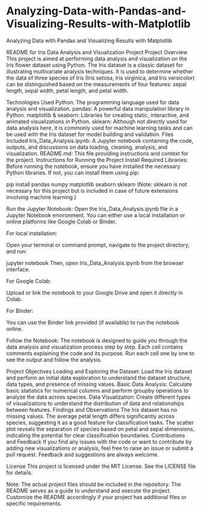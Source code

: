 # Analyzing-Data-with-Pandas-and-Visualizing-Results-with-Matplotlib
Analyzing Data with Pandas and Visualizing Results with Matplotlib

README for Iris Data Analysis and Visualization Project
Project Overview
This project is aimed at performing data analysis and visualization on the Iris flower dataset using Python. The Iris dataset is a classic dataset for illustrating multivariate analysis techniques. It is used to determine whether the data of three species of Iris (Iris setosa, Iris virginica, and Iris versicolor) can be distinguished based on the measurements of four features: sepal length, sepal width, petal length, and petal width.

Technologies Used
Python: The programming language used for data analysis and visualization.
pandas: A powerful data manipulation library in Python.
matplotlib & seaborn: Libraries for creating static, interactive, and animated visualizations in Python.
sklearn: Although not directly used for data analysis here, it is commonly used for machine learning tasks and can be used with the Iris dataset for model building and validation.
Files Included
Iris_Data_Analysis.ipynb: A Jupyter notebook containing the code, outputs, and discussions on data loading, cleaning, analysis, and visualization.
README.md: This file providing instructions and context for the project.
Instructions for Running the Project
Install Required Libraries: Before running the notebook, ensure you have installed the necessary Python libraries. If not, you can install them using pip:

pip install pandas numpy matplotlib seaborn sklearn
(Note: sklearn is not necessary for this project but is included in case of future extensions involving machine learning.)

Run the Jupyter Notebook: Open the Iris_Data_Analysis.ipynb file in a Jupyter Notebook environment. You can either use a local installation or online platforms like Google Colab or Binder.

For local installation:

Open your terminal or command prompt, navigate to the project directory, and run:

jupyter notebook
Then, open Iris_Data_Analysis.ipynb from the browser interface.

For Google Colab:

Upload or link the notebook to your Google Drive and open it directly in Colab.

For Binder:

You can use the Binder link provided (if available) to run the notebook online.

Follow the Notebook: The notebook is designed to guide you through the data analysis and visualization process step by step. Each cell contains comments explaining the code and its purpose. Run each cell one by one to see the output and follow the analysis.

Project Objectives
Loading and Exploring the Dataset: Load the Iris dataset and perform an initial data exploration to understand the dataset structure, data types, and presence of missing values.
Basic Data Analysis: Calculate basic statistics for numerical columns and perform groupby operations to analyze the data across species.
Data Visualization: Create different types of visualizations to understand the distribution of data and relationships between features.
Findings and Observations
The Iris dataset has no missing values.
The average petal length differs significantly across species, suggesting it as a good feature for classification tasks.
The scatter plot reveals the separation of species based on petal and sepal dimensions, indicating the potential for clear classification boundaries.
Contributions and Feedback
If you find any issues with the code or want to contribute by adding new visualizations or analysis, feel free to raise an issue or submit a pull request. Feedback and suggestions are always welcome.

License
This project is licensed under the MIT License. See the LICENSE file for details.

Note: The actual project files should be included in the repository. The README serves as a guide to understand and execute the project. Customize the README accordingly if your project has additional files or specific requirements.
